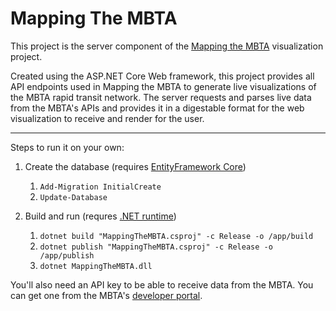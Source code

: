 # Mapping The MBTA

This project is the server component of the [Mapping the MBTA](https://github.com/Kirpal/mapping-the-mbta) visualization project.

Created using the ASP.NET Core Web framework, this project provides all API endpoints used in Mapping the MBTA to generate live visualizations of the MBTA rapid transit network. The server requests and parses live data from the MBTA's APIs and provides it in a digestable format for the web visualization to receive and render for the user.

---

Steps to run it on your own:

1. Create the database (requires [EntityFramework Core](https://github.com/dotnet/efcore))
    1. `Add-Migration InitialCreate`
    2. `Update-Database`


2. Build and run (requres [.NET runtime](https://github.com/dotnet/runtime))
    1. `dotnet build "MappingTheMBTA.csproj" -c Release -o /app/build`
    2. `dotnet publish "MappingTheMBTA.csproj" -c Release -o /app/publish`
    3. `dotnet MappingTheMBTA.dll`

You'll also need an API key to be able to receive data from the MBTA. You can get one from the MBTA's [developer portal](https://api-v3.mbta.com/).
